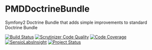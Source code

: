 PMDDoctrineBundle
===============

Symfony2 Doctrine Bundle that adds simple improvements to standard Doctrine Bundle

[![Build Status](https://secure.travis-ci.org/piotrminkina/doctrine-bundle.png)](https://travis-ci.org/piotrminkina/doctrine-bundle)
[![Scrutinizer Code Quality](https://scrutinizer-ci.com/g/piotrminkina/doctrine-bundle/badges/quality-score.png?b=master)](https://scrutinizer-ci.com/g/piotrminkina/doctrine-bundle/?branch=master)
[![Code Coverage](https://scrutinizer-ci.com/g/piotrminkina/doctrine-bundle/badges/coverage.png?b=master)](https://scrutinizer-ci.com/g/piotrminkina/doctrine-bundle/?branch=master)
[![SensioLabsInsight](https://insight.sensiolabs.com/projects/7fc851d2-763d-4f9e-a8ff-621a61d299ca/mini.png)](https://insight.sensiolabs.com/projects/7fc851d2-763d-4f9e-a8ff-621a61d299ca)
[![Project Status](http://stillmaintained.com/piotrminkina/doctrine-bundle.png)](http://stillmaintained.com/piotrminkina/doctrine-bundle)

